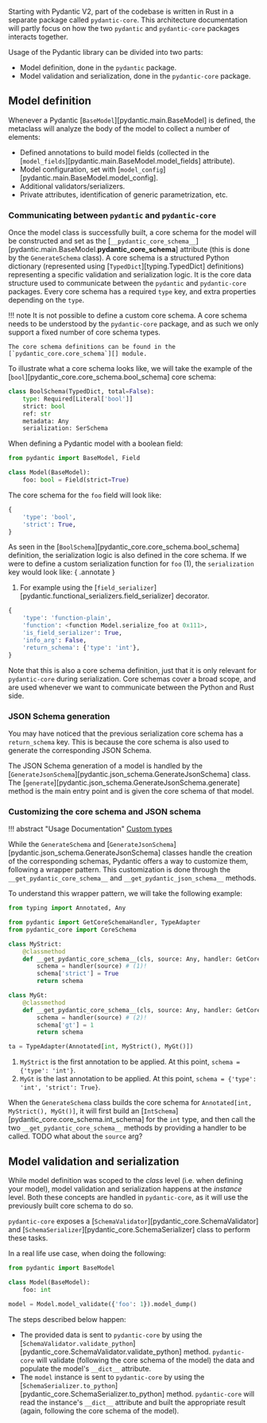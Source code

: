 Starting with Pydantic V2, part of the codebase is written in Rust in a separate package called `pydantic-core`.
This architecture documentation will partly focus on how the two `pydantic` and `pydantic-core` packages interacts together.

Usage of the Pydantic library can be divided into two parts:

- Model definition, done in the `pydantic` package.
- Model validation and serialization, done in the `pydantic-core` package.

## Model definition

Whenever a Pydantic [`BaseModel`][pydantic.main.BaseModel] is defined, the metaclass
will analyze the body of the model to collect a number of elements:

- Defined annotations to build model fields (collected in the [`model_fields`][pydantic.main.BaseModel.model_fields] attribute).
- Model configuration, set with [`model_config`][pydantic.main.BaseModel.model_config].
- Additional validators/serializers.
- Private attributes, identification of generic parametrization, etc.

### Communicating between `pydantic` and `pydantic-core`

Once the model class is successfully built, a core schema for the model will be constructed
and set as the [`__pydantic_core_schema__`][pydantic.main.BaseModel.__pydantic_core_schema__]
attribute (this is done by the `GenerateSchema` class). A core schema is a structured Python
dictionary (represented using [`TypedDict`][typing.TypedDict] definitions) representing a
specific validation and serialization logic. It is the core data structure used to communicate
between the `pydantic` and `pydantic-core` packages. Every core schema has a required `type` key,
and extra properties depending on the `type`.

!!! note
    It is not possible to define a custom core schema. A core schema needs to be understood by the
    `pydantic-core` package, and as such we only support a fixed number of core schema types.

    The core schema definitions can be found in the [`pydantic_core.core_schema`][] module.

To illustrate what a core schema looks like, we will take the example of the
[`bool`][pydantic_core.core_schema.bool_schema] core schema:

```python
class BoolSchema(TypedDict, total=False):
    type: Required[Literal['bool']]
    strict: bool
    ref: str
    metadata: Any
    serialization: SerSchema
```

When defining a Pydantic model with a boolean field:

```python
from pydantic import BaseModel, Field

class Model(BaseModel):
    foo: bool = Field(strict=True)
```

The core schema for the `foo` field will look like:

```python
{
    'type': 'bool',
    'strict': True,
}
```

As seen in the [`BoolSchema`][pydantic_core.core_schema.bool_schema] definition,
the serialization logic is also defined in the core schema.
If we were to define a custom serialization function for `foo` (1), the `serialization` key would look like:
{ .annotate }

1.  For example using the [`field_serializer`][pydantic.functional_serializers.field_serializer] decorator.

```python
{
    'type': 'function-plain',
    'function': <function Model.serialize_foo at 0x111>,
    'is_field_serializer': True,
    'info_arg': False,
    'return_schema': {'type': 'int'},
}
```

Note that this is also a core schema definition, just that it is only relevant for `pydantic-core` during serialization.
Core schemas cover a broad scope, and are used whenever we want to communicate between the Python and Rust side.


### JSON Schema generation

You may have noticed that the previous serialization core schema has a `return_schema` key.
This is because the core schema is also used to generate the corresponding JSON Schema.

The JSON Schema generation of a model is handled by the [`GenerateJsonSchema`][pydantic.json_schema.GenerateJsonSchema] class.
The [`generate`][pydantic.json_schema.GenerateJsonSchema.generate] method is the main entry point and is given the core schema of that model.

### Customizing the core schema and JSON schema

!!! abstract "Usage Documentation"
    [Custom types](concepts/types.md#custom-types)

While the `GenerateSchema` and [`GenerateJsonSchema`][pydantic.json_schema.GenerateJsonSchema] classes handle
the creation of the corresponding schemas, Pydantic offers a way to customize them, following a wrapper pattern.
This customization is done through the `__get_pydantic_core_schema__` and `__get_pydantic_json_schema__` methods.

To understand this wrapper pattern, we will take the following example:

```python
from typing import Annotated, Any

from pydantic import GetCoreSchemaHandler, TypeAdapter
from pydantic_core import CoreSchema

class MyStrict:
    @classmethod
    def __get_pydantic_core_schema__(cls, source: Any, handler: GetCoreSchemaHandler) -> CoreSchema:
        schema = handler(source) # (1)!
        schema['strict'] = True
        return schema

class MyGt:
    @classmethod
    def __get_pydantic_core_schema__(cls, source: Any, handler: GetCoreSchemaHandler) -> CoreSchema:
        schema = handler(source) # (2)!
        schema['gt'] = 1
        return schema

ta = TypeAdapter(Annotated[int, MyStrict(), MyGt()])
```

1. `MyStrict` is the first annotation to be applied. At this point, `schema = {'type': 'int'}`.
2. `MyGt` is the last annotation to be applied. At this point, `schema = {'type': 'int', 'strict': True}`.

When the `GenerateSchema` class builds the core schema for `Annotated[int, MyStrict(), MyGt()]`, it will first
build an [`IntSchema`][pydantic_core.core_schema.int_schema] for the `int` type, and then call the two
`__get_pydantic_core_schema__` methods by providing a handler to be called. TODO what about the `source` arg?

## Model validation and serialization

While model definition was scoped to the _class_ level (i.e. when defining your model), model validation
and serialization happens at the _instance_ level. Both these concepts are handled in `pydantic-core`,
as it will use the previously built core schema to do so.

`pydantic-core` exposes a [`SchemaValidator`][pydantic_core.SchemaValidator] and
[`SchemaSerializer`][pydantic_core.SchemaSerializer] class to perform these tasks.

In a real life use case, when doing the following:

```python
from pydantic import BaseModel

class Model(BaseModel):
    foo: int

model = Model.model_validate({'foo': 1}).model_dump()
```

The steps described below happen:

- The provided data is sent to `pydantic-core` by using the
  [`SchemaValidator.validate_python`][pydantic_core.SchemaValidator.validate_python] method.
  `pydantic-core` will validate (following the core schema of the model) the data and populate
  the model's `__dict__` attribute.
- The `model` instance is sent to `pydantic-core` by using the
  [`SchemaSerializer.to_python`][pydantic_core.SchemaSerializer.to_python] method.
  `pydantic-core` will read the instance's `__dict__` attribute and built the appropriate result
  (again, following the core schema of the model).
